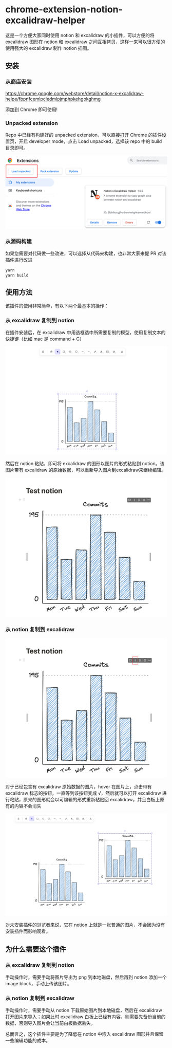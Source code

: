 # chrome-extension-notion-excalidraw-helper

这是一个方便大家同时使用 notion 和 excalidraw 的小插件，可以方便的将 excalidraw 图形在 notion 和 excalidraw 之间互相拷贝，这样一来可以很方便的使用强大的 excalidraw 制作 notion 插图。

## 安装

### 从商店安装

https://chrome.google.com/webstore/detail/notion-x-excalidraw-helpe/fbpnfcemlpcledmlpjmphpkehgokghmg

添加到 Chrome 即可使用!

### Unpacked extension

Repo 中已经有构建好的 unpacked extension，可以直接打开 Chrome 的插件设置页，开启 developer mode，点击 Load unpacked，选择该 repo 中的 build 目录即可。

![Alt text](doc/image.png)

### 从源码构建
 
如果您需要对代码做一些改进，可以选择从代码来构建，也非常大家来提 PR 对该插件进行改进

``` shell
yarn
yarn build
```

## 使用方法

该插件的使用非常简单，有以下两个最基本的操作：

### 从 excalidraw 复制到 notion

在插件安装后，在 excalidraw 中用选框选中所需要复制的模型，使用复制文本的快捷键（比如 mac 是 command + C）

![Alt text](doc/image-1.png)

然后在 notion 粘贴，即可将 excalidraw 的图形以图片的形式粘贴到 notion。该图片带有 excalidraw 的原始数据，可以重新导入图片到excalidraw来继续编辑。

![Alt text](doc/image-2.png)

### 从 notion 复制到 excalidraw

![Alt text](doc/image-3.png)

对于已经包含有 excalidraw 原始数据的图片，hover 在图片上，点击带有 excalidraw 标志的按钮，一直等到该按钮变成 √，然后就可以打开 excalidraw 进行粘贴，原来的图形就会以可编辑的形式重新粘贴回 excalidraw，并且白板上原有的内容不会消失

![Alt text](doc/image-4.png)

对未安装插件的浏览者来说，它在 notion 上就是一张普通的图片，不会因为没有安装插件而影响观看。

## 为什么需要这个插件

### 从 excalidraw 复制到 notion

手动操作时，需要手动将图片导出为 png 到本地磁盘，然后再到 notion 添加一个 image block，手动上传该图片。

### 从 notion 复制到 excalidraw

手动操作时，需要手动从 notion 下载原始图片到本地磁盘，然后在 excalidraw 打开图片来导入；如果此时 excalidraw 白板上已经有内容，则需要先备份当前的数据，否则导入图片会让当前白板数据丢失。

总而言之，这个插件主要是为了降低在 notion 中嵌入 excalidraw 图形并且保留一些编辑功能的成本。
